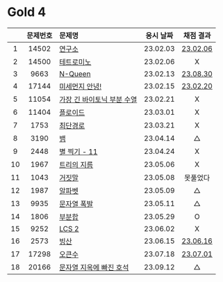 # Gold 4

|     | 문제번호 | 문제명                                   | 응시 날짜 |           채점 결과           |
| :-: | :------: | :--------------------------------------- | :-------: | :---------------------------: |
|  1  |  14502   | [연구소](./14502.js)                     | 23.02.03  | [23.02.06](./replay/14502.js) |
|  2  |  14500   | [테트로미노](./14500.js)                 | 23.02.06  |               X               |
|  3  |   9663   | [N-Queen](./9663.js)                     | 23.02.13  | [23.08.30](./replay/9663.js)  |
|  4  |  17144   | [미세먼지 안녕!](./17144.js)             | 23.02.15  | [23.02.20](./replay/17144.js) |
|  5  |  11054   | [가장 긴 바이토닉 부분 수열](./11054.js) | 23.02.21  |               X               |
|  6  |  11404   | [플로이드](./11404.js)                   | 23.03.01  |               X               |
|  7  |   1753   | [최단경로](./1753.js)                    | 23.03.21  |               X               |
|  8  |   3190   | [뱀](./3190.js)                          | 23.04.14  |               △               |
|  9  |   2448   | [별 찍기 - 11](./2448.js)                | 23.04.24  |               X               |
| 10  |   1967   | [트리의 지름](./1967.js)                 | 23.05.06  |               X               |
| 11  |   1043   | [거짓말](./1043.js)                      | 23.05.08  |           못풀었다            |
| 12  |   1987   | [알파벳](./1987.js)                      | 23.05.09  |               △               |
| 13  |   9935   | [문자열 폭발](./9935.js)                 | 23.05.11  |               △               |
| 14  |   1806   | [부분합](./1806.js)                      | 23.05.29  |               O               |
| 15  |   9252   | [LCS 2](./9252.js)                       | 23.06.02  |               X               |
| 16  |   2573   | [빙산](./2573.js)                        | 23.06.15  | [23.06.16](./replay/2573.js)  |
| 17  |  17298   | [오큰수](./17298.js)                     | 23.07.18  | [23.07.01](./replay/17298.js) |
| 18  |  20166   | [문자열 지옥에 빠진 호석](./20166.js)    | 23.09.12  |               △               |
